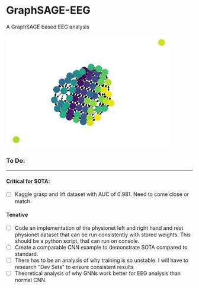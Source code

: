 # GraphSAGE-EEG
A GraphSAGE based EEG analysis


![EEG Layout](https://github.com/pluu2/SAGEGCN-EEG/blob/master/EEG%20images.png)


### To Do: 
----
#### Critical for SOTA: 
- [ ] Kaggle grasp and lift dataset with AUC of 0.981. Need to come close or match.

#### Tenative 
- [ ] Code an implementation of the physionet left and right hand and rest physionet dataset that can be run consistently with stored weights. This should be a python script, that can run on console. 
- [ ] Create a comparable CNN example to demonstrate SOTA compared to standard. 
- [ ] There has to be an analysis of why training is so unstable. I will have to research "Dev Sets" to ensure consistent results
- [ ] Theoretical analysis of why GNNs work better for EEG analysis than normal CNN. 
